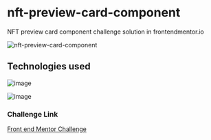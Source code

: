 # nft-preview-card-component
 NFT preview card component challenge solution in frontendmentor.io
 
 ![nft-preview-card-component](https://user-images.githubusercontent.com/91050670/163659461-a80a6a5d-f34b-4bb6-b43b-b0d369146284.png)
 
 ## Technologies used
 
 ![image](https://img.shields.io/badge/HTML5-E34F26?style=for-the-badge&logo=html5&logoColor=white)
 
 ![image](https://img.shields.io/badge/CSS3-1572B6?style=for-the-badge&logo=css3&logoColor=white)
 
 ### Challenge Link
 <p><a href="encr.pw/TfLOZ">Front end Mentor Challenge</a></p>
 
 

